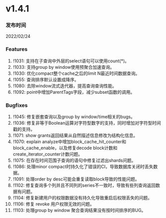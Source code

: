 # v1.4.1

### 发布时间

2022/02/24

### Features

1. !1031: 支持在子查询中外层的select语句可以使用count(*)。
1. !1033: 支持group by window使用预聚合加速查询。
1. !1030: 优化compact整个cache之后的limit N最近时间数据查询。
1. !1055: 查询排序默认设置成降序。
1. !1080: 去除window流式迭代器，提高查询查询性能。
1. !1092: point中增加ParentTags字段，减少subset函数的调用。

### Bugfixes

1. !1045: 修复嵌套查询以及group by window/time相关的bugs。
1. !1036: 修复非等于Boolean运算对字符型数字的支持，同时增加对字符型时间戳的支持。
1. !1071: show grants返回结果从自然描述信息修改为结构化信息。
1. !1070: explain analyze中增加block_cache_hit_counter和block_cache_enable，以及修复decode block计数和create_iterator_counter计数问题。
1. !1075: 在存在时间范围子查询的语句中修复过滤出shards问题。
1. !1086: 处理minor compact时持久化了错误的CI，导致数据库关闭时丢失数据。
1. !1091: 处理order by desc可能会重复读取block导致的性能问题。
1. !1102: 修复查询多个列并且不同列的series不一致时，导致有些列查询返回数据有问题。
1. !1104: 修复新建用户的权限数据没有持久化导致重启后权限丢失的问题。
1. !1106: 修复 revoke 用户权限无效的问题。
1. !1103: 处理group by window 聚合查询结果没有按时间排序的BUG。
